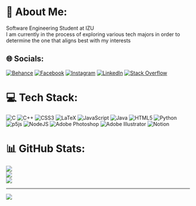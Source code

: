 # 💫 About Me:
Software Engineering Student at IZU<br>I am currently in the process of exploring various tech majors in order to determine the one that aligns best with my interests


## 🌐 Socials:
[![Behance](https://img.shields.io/badge/Behance-1769ff?logo=behance&logoColor=white)](https://behance.net/Nour_Almarrawi) [![Facebook](https://img.shields.io/badge/Facebook-%231877F2.svg?logo=Facebook&logoColor=white)](https://facebook.com/nour.almarrawi.1) [![Instagram](https://img.shields.io/badge/Instagram-%23E4405F.svg?logo=Instagram&logoColor=white)](https://instagram.com/nour.almarrawi) [![LinkedIn](https://img.shields.io/badge/LinkedIn-%230077B5.svg?logo=linkedin&logoColor=white)](https://linkedin.com/in/nour-almarrawi) [![Stack Overflow](https://img.shields.io/badge/-Stackoverflow-FE7A16?logo=stack-overflow&logoColor=white)](https://stackoverflow.com/users/17136661) 

# 💻 Tech Stack:
![C](https://img.shields.io/badge/c-%2300599C.svg?style=flat&logo=c&logoColor=white) ![C++](https://img.shields.io/badge/c++-%2300599C.svg?style=flat&logo=c%2B%2B&logoColor=white) ![CSS3](https://img.shields.io/badge/css3-%231572B6.svg?style=flat&logo=css3&logoColor=white) ![LaTeX](https://img.shields.io/badge/latex-%23008080.svg?style=flat&logo=latex&logoColor=white) ![JavaScript](https://img.shields.io/badge/javascript-%23323330.svg?style=flat&logo=javascript&logoColor=%23F7DF1E) ![Java](https://img.shields.io/badge/java-%23ED8B00.svg?style=flat&logo=java&logoColor=white) ![HTML5](https://img.shields.io/badge/html5-%23E34F26.svg?style=flat&logo=html5&logoColor=white) ![Python](https://img.shields.io/badge/python-3670A0?style=flat&logo=python&logoColor=ffdd54) ![p5js](https://img.shields.io/badge/p5.js-ED225D?style=flat&logo=p5.js&logoColor=FFFFFF) ![NodeJS](https://img.shields.io/badge/node.js-6DA55F?style=flat&logo=node.js&logoColor=white) ![Adobe Photoshop](https://img.shields.io/badge/adobephotoshop-%2331A8FF.svg?style=flat&logo=adobephotoshop&logoColor=white) ![Adobe Illustrator](https://img.shields.io/badge/adobeillustrator-%23FF9A00.svg?style=flat&logo=adobeillustrator&logoColor=white) ![Notion](https://img.shields.io/badge/Notion-%23000000.svg?style=flat&logo=notion&logoColor=white)
# 📊 GitHub Stats:
![](https://github-readme-stats.vercel.app/api?username=NourAlmarawi&theme=dark&hide_border=true&include_all_commits=true&count_private=true)<br/>
![](https://github-readme-streak-stats.herokuapp.com/?user=NourAlmarawi&theme=dark&hide_border=true)<br/>
![](https://github-readme-stats.vercel.app/api/top-langs/?username=NourAlmarawi&theme=dark&hide_border=true&include_all_commits=true&count_private=true&layout=compact)

---
[![](https://visitcount.itsvg.in/api?id=NourAlmarawi&icon=5&color=6)](https://visitcount.itsvg.in)

<!-- Proudly created with GPRM ( https://gprm.itsvg.in ) -->